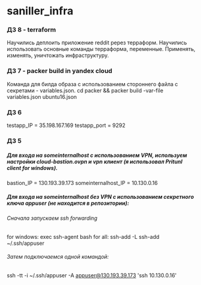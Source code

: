 # saniller_infra

### ДЗ 8 - terraform ###
Научились деплоить приложение reddit ререз терраформ.
Научились использовать основные команды терраформа, переменные. Применять, изменять, уничтожать инфраструктуру.


### ДЗ 7 - packer build in yandex cloud ###
Команда для билда образа с использованием стороннего файла с секретами - variables.json.
cd packer && packer build -var-file variables.json ubuntu16.json

### ДЗ 6 ###

testapp_IP = 35.198.167.169
testapp_port = 9292


### ДЗ 5 ###


##### Для входа на someinternalhost с использованием VPN, используем настройки cloud-bastion.ovpn и vpn клиент (я использовал Pritunl client for windows).

bastion_IP = 130.193.39.173
someinternalhost_IP = 10.130.0.16

##### Для входа на someinternalhost без VPN c использованием секретного ключа appuser (не находится в репозитории):
###### Сначала запускаем ssh forwarding
for windows:
  exec ssh-agent bash
for all:
  ssh-add -L
  ssh-add ~/.ssh/appuser

###### Затем подключаемся одной командой:
ssh -tt -i ~/.ssh/appuser -A appuser@130.193.39.173 'ssh 10.130.0.16'
